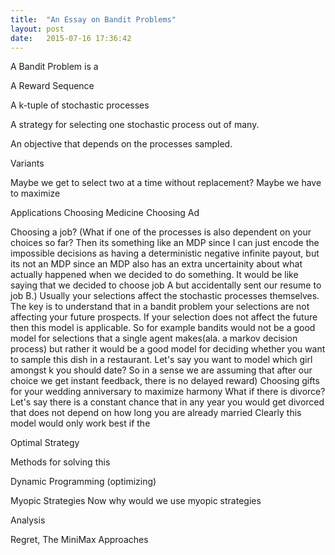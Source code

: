 ```yaml
---
title:  "An Essay on Bandit Problems"
layout: post
date:   2015-07-16 17:36:42
---
```

A Bandit Problem is a

A Reward Sequence

A k-tuple of stochastic processes

A strategy for selecting one stochastic process out of many.

An objective that depends on the processes sampled.

Variants

Maybe we get to select two at a time without replacement?
Maybe we have to maximize


Applications
Choosing Medicine
Choosing Ad

Choosing a job? (What if one of the processes is also dependent on your choices so far? Then its something like an MDP since I can just encode the impossible decisions as having a deterministic negative infinite payout, but its not an MDP since an MDP also has an extra uncertainity about what actually happened when we decided to do something. It would be like saying that we decided to choose job A but accidentally sent our resume to job B.)
Usually your selections affect the stochastic processes themselves. The key is to understand that in a bandit problem your selections are not affecting your future prospects. If your selection does not affect the future then this model is applicable. So for example bandits would not be a good model for selections that a single agent makes(ala. a markov decision process) but rather it would be a good model for deciding whether you want to sample this dish in a restaurant. Let's say you want to model which girl amongst k you should date? So in a sense we are assuming that after our choice we get instant feedback, there is no delayed reward)
Choosing gifts for your wedding anniversary to maximize harmony
What if there is divorce? Let's say there is a constant chance that in any year you would get divorced that does not depend on how long you are already married
Clearly this model would only work best if the

Optimal Strategy

Methods for solving this

Dynamic Programming (optimizing)


Myopic Strategies
Now why would we use myopic strategies

Analysis

Regret, The MiniMax Approaches

